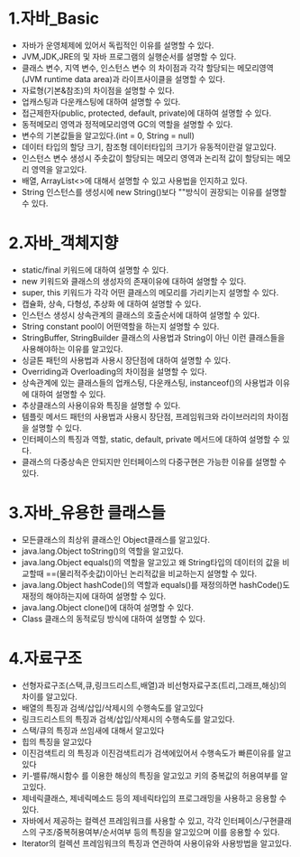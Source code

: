 # 1.자바_Basic
* 자바가 운영체제에 있어서 독립적인 이유를 설명할 수 있다.
* JVM,JDK,JRE의 및 자바 프로그램의 실행순서를 설명할 수 있다.
* 클래스 변수, 지역 변수, 인스턴스 변수 의 차이점과 각각 할당되는 메모리영역(JVM runtime data area)과 라이프사이클을 설명할 수 있다.
* 자료형(기본&참조)의 차이점을 설명할 수 있다.
* 업캐스팅과 다운캐스팅에 대하여 설명할 수 있다.
* 접근제한자(public, protected, default, private)에 대하여 설명할 수 있다.
* 동적메모리 영역과 정적메모리영역 GC의 역할을 설명할 수 있다.
* 변수의 기본값들을 알고있다.(int = 0, String = null)
* 데이터 타입의 할당 크기, 참조형 데이터타입의 크기가 유동적이란걸 알고있다.
* 인스턴스 변수 생성시 주솟값이 할당되는 메모리 영역과 논리적 값이 할당되는 메모리 영역을 알고있다.
* 배열, ArrayList<>에 대해서 설명할 수 있고 사용법을 인지하고 있다.
* String 인스턴스를 생성시에 new String()보다 ""방식이 권장되는 이유를 설명할 수 있다.

# 2.자바_객체지향
* static/final 키워드에 대하여 설명할 수 있다.
* new 키워드와 클래스의 생성자의 존재이유에 대하여 설명할 수 있다.
* super, this 키워드가 각각 어떤 클래스의 메모리를 가리키는지 설명할 수 있다.
* 캡슐화, 상속, 다형성, 추상화 에 대하여 설명할 수 있다.
* 인스턴스 생성시 상속관계의 클래스의 호출순서에 대하여 설명할 수 있다.
* String constant pool이 어떤역할을 하는지 설명할 수 있다.
* StringBuffer, StringBuilder 클래스의 사용법과 String이 아닌 이런 클래스들을 사용해야하는 이유를 알고있다.
* 싱글톤 패턴의 사용법과 사용시 장단점에 대하여 설명할 수 있다.
* Overriding과 Overloading의 차이점을 설명할 수 있다.
* 상속관계에 있는 클래스들의 업캐스팅, 다운캐스팅, instanceof()의 사용법과 이유 에 대하여 설명할 수 있다.
* 추상클래스의 사용이유와 특징을 설명할 수 있다.
* 템플릿 메서드 패턴의 사용법과 사용시 장단점, 프레임워크와 라이브러리의 차이점을 설명할 수 있다.
* 인터페이스의 특징과 역할, static, default, private 메서드에 대하여 설명할 수 있다.
* 클래스의 다중상속은 안되지만 인터페이스의 다중구현은 가능한 이유를 설명할 수 있다.

# 3.자바_유용한 클래스들
* 모든클래스의 최상위 클래스인 Object클래스를 알고있다.
* java.lang.Object toString()의 역할을 알고있다.
* java.lang.Object equals()의 역할을 알고있고 왜 String타입의 데이터의 값을 비교할때 ==(물리적주솟값)이아닌 논리적값을 비교하는지 설명할 수 있다.
* java.lang.Object hashCode()의 역할과 equals()를 재정의하면 hashCode()도 재정의 해야하는지에 대하여 설명할 수 있다.
* java.lang.Object clone()에 대하여 설명할 수 있다.
* Class 클래스의 동적로딩 방식에 대하여 설명할 수 있다.

# 4.자료구조
* 선형자료구조(스택,큐,링크드리스트,배열)과 비선형자료구조(트리,그래프,해싱)의 차이를 알고있다.
* 배열의 특징과 검색/삽입/삭제시의 수행속도를 알고있다
* 링크드리스트의 특징과 검색/삽입/삭제시의 수행속도를 알고있다.
* 스택/큐의 특징과 쓰임새에 대해서 알고있다
* 힙의 특징을 알고있다
* 이진검색트리 의 특징과 이진검색트리가 검색에있어서 수행속도가 빠른이유를 알고있다 
* 키-밸류/해시함수 를 이용한 해싱의 특징을 알고있고 키의 중복값의 허용여부를 알고있다.
* 제네릭클래스, 제네릭메소드 등의 제네릭타입의 프로그래밍을 사용하고 응용할 수 있다.
* 자바에서 제공하는 컬렉션 프레임워크를 사용할 수 있고, 각각 인터페이스/구현클래스의 구조/중복허용여부/순서여부 등의 특징을 알고있으며 이를 응용할 수 있다.
* Iterator의 컬렉션 프레임워크의 특징과 연관하여 사용이유와 사용방법을 알고있다. 
